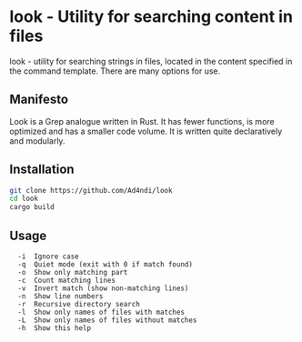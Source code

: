 # look - Utility for searching content in files 

look - utility for searching strings in files, located in the content specified in the command template. There are many options for use.

## Manifesto

Look is a Grep analogue written in Rust. It has fewer functions, is more optimized and has a smaller code volume. It is written quite declaratively and modularly.

## Installation

```bash
git clone https://github.com/Ad4ndi/look
cd look
cargo build
```

## Usage
```
  -i  Ignore case
  -q  Quiet mode (exit with 0 if match found)
  -o  Show only matching part
  -c  Count matching lines
  -v  Invert match (show non-matching lines)
  -n  Show line numbers
  -r  Recursive directory search
  -l  Show only names of files with matches
  -L  Show only names of files without matches
  -h  Show this help
```
